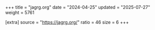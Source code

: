 +++
title = "jagrg.org"
date = "2024-04-25"
updated = "2025-07-27"
weight = 5761

[extra]
source = "https://jagrg.org/"
ratio = 46
size = 6
+++
